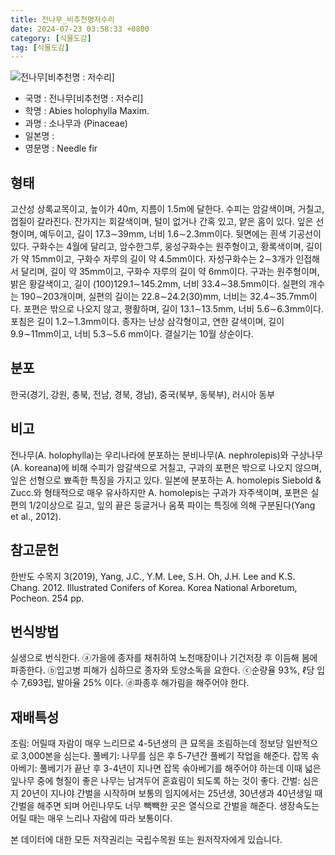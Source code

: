 ```yaml
---
title: 전나무_비추천명저수리
date: 2024-07-23 03:58:33 +0800
category: [식물도감]
tag: [식물도감]
---
```




![전나무[비추천명 : 저수리]](/fileUpload/plants/basic/Pinaceae/Abies/14923/14923_7_th2.JPG)
- 국명 : 전나무[비추천명 : 저수리]
- 학명 : Abies holophylla Maxim.
- 과명 : 소나무과 (Pinaceae)
- 일본명 : 
- 영문명 : Needle fir


## 형태
고산성 상록교목이고, 높이가 40m, 지름이 1.5m에 달한다. 수피는 암갈색이며, 거칠고, 껍질이 갈라진다. 잔가지는 회갈색이며, 털이 없거나 간혹 있고, 얕은 홈이 있다. 잎은 선형이며, 예두이고, 길이 17.3∼39mm, 너비 1.6∼2.3mm이다. 뒷면에는 흰색 기공선이 있다. 구화수는 4월에 달리고, 암수한그루, 웅성구화수는 원주형이고, 황록색이며, 길이가 약 15mm이고, 구화수 자루의 길이 약 4.5mm이다. 자성구화수는 2∼3개가 인접해서 달리며, 길이 약 35mm이고, 구화수 자루의 길이 약 6mm이다. 구과는 원주형이며, 밝은 황갈색이고, 길이 (100)129.1∼145.2mm, 너비 33.4∼38.5mm이다. 실편의 개수는 190∼203개이며, 실편의 길이는 22.8∼24.2(30)mm, 너비는 32.4∼35.7mm이다. 포편은 밖으로 나오지 않고, 평활하며, 길이 13.1∼13.5mm, 너비 5.6∼6.3mm이다. 포침은 길이 1.2∼1.3mm이다. 종자는 난상 삼각형이고, 연한 갈색이며, 길이 9.9∼11mm이고, 너비 5.3∼5.6 mm이다. 결실기는 10월 상순이다.
## 분포
한국(경기, 강원, 충북, 전남, 경북, 경남), 중국(북부, 동북부), 러시아 동부
## 비고
전나무(A. holophylla)는 우리나라에 분포하는 분비나무(A. nephrolepis)와 구상나무(A. koreana)에 비해 수피가 암갈색으로 거칠고, 구과의 포편은 밖으로 나오지 않으며, 잎은 선형으로 뾰족한 특징을 가지고 있다. 일본에 분포하는 A. homolepis Siebold & Zucc.와 형태적으로 매우 유사하지만 A. homolepis는 구과가 자주색이며, 포편은 실편의 1/2이상으로 길고, 잎의 끝은 둥글거나 움푹 파이는 특징에 의해 구분된다(Yang et al., 2012).
## 참고문헌
한반도 수목지 3(2019), Yang, J.C., Y.M. Lee, S.H. Oh, J.H. Lee and K.S. Chang. 2012. Illustrated Conifers of Korea. Korea National Arboretum, Pocheon. 254 pp.
## 번식방법
실생으로 번식한다. ⓐ가을에 종자를 채취하여 노천매장이나 기건저장 후 이듬해 봄에 파종한다. ⓑ입고병 피해가 심하므로 종자와 토양소독을 요한다. ⓒ순량율 93%, ℓ당 입수 7,693립, 발아율 25% 이다. ⓓ파종후 해가림을 해주어야 한다.
## 재배특성
조림: 어릴때 자람이 매우 느리므로 4-5년생의 큰 묘목을 조림하는데 정보당 일반적으로 3,000본을 심는다. 풀베기: 나무를 심은 후 5-7년간 풀베기 작업을 해준다. 잡목 솎아베기: 풀베기가 끝난 후 3-4년이 지나면 잡목 솎아베기를 해주어야 하는데 이때 넓은잎나무 중에 형질이 좋은 나무는 남겨두어 혼효림이 되도록 하는 것이 좋다. 간벌: 심은지 20년이 지나야 간벌을 시작하며 보통의 임지에서는 25년생, 30년생과 40년생일 때 간벌을 해주면 되며 어린나무도 너무 빽빽한 곳은 열식으로 간벌을 해준다. 생장속도는 어릴 때는 매우 느리나 자람에 따라 보통이다.






본 데이터에 대한 모든 저작권리는 국립수목원 또는 원저작자에게 있습니다.
